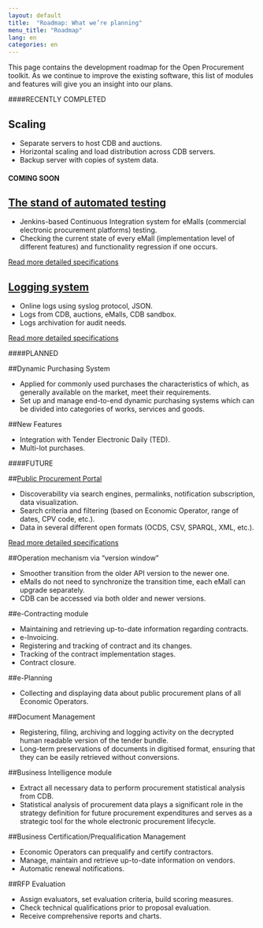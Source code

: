 ```yaml
---
layout: default
title:  "Roadmap: What we’re planning"
menu_title: "Roadmap"
lang: en
categories: en
---
```


This page contains the development roadmap for the Open Procurement toolkit. As we continue to improve the existing software, this list of modules and features will give you an insight into our plans.

####RECENTLY COMPLETED

## Scaling
* Separate servers to host CDB and auctions.
* Horizontal scaling and load distribution across CDB servers.
* Backup server with copies of system data.

#### COMING SOON

## [The stand of automated testing](http://openprocurement.org/en/test-stand.html) 
* Jenkins-based Continuous Integration system for eMalls (commercial electronic procurement platforms) testing. 
* Checking the current state of every eMall (implementation level of different features) and functionality regression if one occurs.

[Read more detailed specifications](http://openprocurement.org/en/test-stand.html) 

## [Logging system](http://openprocurement.org/en/log-server.html)
* Online logs using syslog protocol, JSON.
* Logs from CDB, auctions, eMalls, CDB sandbox.
* Logs archivation for audit needs.

[Read more detailed specifications](http://openprocurement.org/en/log-server.html)

####PLANNED

##Dynamic Purchasing System
* Applied for commonly used purchases the characteristics of which, as generally available on the market, meet their requirements.
* Set up and manage end-to-end dynamic purchasing systems which can be divided into categories of works, services and goods. 

##New Features
* Integration with Tender Electronic Daily (TED).
* Multi-lot purchases.

####FUTURE

##[Public Procurement Portal](http://openprocurement.org/en/public-procurement-portal)
* Discoverability via search engines, permalinks, notification subscription, data visualization. 
* Search criteria and filtering (based on Economic Operator, range of dates, CPV code, etc.).
* Data in several different open formats (OCDS, CSV, SPARQL, XML, etc.).

[Read more detailed specifications](http://openprocurement.org/en/public-procurement-portal)

##Operation mechanism via “version window”
* Smoother transition from the older API version to the newer one. 
* eMalls do not need to synchronize the transition time, each eMall can upgrade separately.
* CDB can be accessed via both older and newer versions.

##e-Contracting module
* Maintaining and retrieving up-to-date information regarding contracts.
* e-Invoicing.
* Registering and tracking of contract and its changes.
* Tracking of the contract implementation stages.
* Contract closure.

##e-Planning 
* Collecting and displaying data about public procurement plans of all Economic Operators.

##Document Management
* Registering, filing, archiving and logging activity on the decrypted human readable version of the tender bundle.
* Long-term preservations of documents in digitised format, ensuring that they can be easily retrieved without conversions.

##Business Intelligence module
* Extract all necessary data to perform procurement statistical analysis from CDB.
* Statistical analysis of procurement data plays a significant role in the strategy definition for future procurement expenditures and serves as a strategic tool for the whole electronic procurement lifecycle.

##Business Certification/Prequalification Management
* Economic Operators can prequalify and certify contractors.
* Manage, maintain and retrieve up-to-date information on vendors.
* Automatic renewal notifications.

##RFP Evaluation
* Assign evaluators, set evaluation criteria, build scoring measures.
* Check technical qualifications prior to proposal evaluation.
* Receive comprehensive reports and charts.

